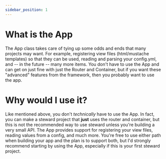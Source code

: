 ```yaml
---
sidebar_position: 1
---
```


# What is the App
The App class takes care of tying up some odds and ends that many projects may want. For example, registering view files (html/mustache templates) so that they can be used, reading and parsing your config.yml, and -- in the future -- many more items. You don't have to use the App and can get on just fine with just the Router and Container, but if you want these "advanced" features from the framework, then you probably want to use the app.

# Why would I use it?

Like mentioned above, you don't _technically_ have to use the App. In fact, you can make a steward project that **just** uses the router and container, but this is not the recommended way to use steward unless you're building a very small API. The App provides support for registering your view files, reading values from a config, and much more. You're free to use either path when building your app and the plan is to support both, but I'd strongly recommend starting by using the App, especially if this is your first steward project.